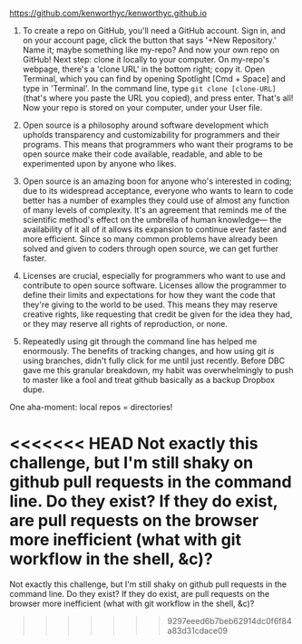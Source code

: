 https://github.com/kenworthyc/kenworthyc.github.io

1. To create a repo on GitHub, you'll need a GitHub account. Sign in, and on your account page, click the button that says '+New Repository.' Name it; maybe something like my-repo? And now your own repo on GitHub! Next step: clone it locally to your computer. On my-repo's webpage, there's a 'clone URL' in the bottom right; copy it. Open Terminal, which you can find by opening Spotlight [Cmd + Space] and type in 'Terminal'. In the command line, type `git clone [clone-URL]` (that's where you paste the URL you copied), and press enter. That's all! Now your repo is stored on your computer, under your User file.

2. Open source is a philosophy around software development which upholds transparency and customizability for programmers and their programs. This means that programmers who want their programs to be open source make their code available, readable, and able to be experimented upon by anyone who likes.

3. Open source is an amazing boon for anyone who's interested in coding; due to its widespread acceptance, everyone who wants to learn to code better has a number of examples they could use of almost any function of many levels of complexity. It's an agreement that reminds me of the scientific method's effect on the umbrella of human knowledge— the availability of it all of it allows its expansion to continue ever faster and more efficient. Since so many common problems have already been solved and given to coders through open source, we can get further faster.

4. Licenses are crucial, especially for programmers who want to use and contribute to open source software. Licenses allow the programmer to define their limits and expectations for how they want the code that they're giving to the world to be used. This means they may reserve creative rights, like requesting that credit be given for the idea they had, or they may reserve all rights of reproduction, or none.

5. Repeatedly using git through the command line has helped me enormously. The benefits of tracking changes, and how using git *is* using branches, didn't fully click for me until just recently. Before DBC gave me this granular breakdown, my habit was overwhelmingly to push to master like a fool and treat github basically as a backup Dropbox dupe.

One aha-moment: local repos = directories!

<<<<<<< HEAD
Not exactly this challenge, but I'm still shaky on github pull requests in the command line. Do they exist? If they do exist, are pull requests on the browser more inefficient (what with git workflow in the shell, &c)?
=======
Not exactly this challenge, but I'm still shaky on github pull requests in the command line. Do they exist? If they do exist, are pull requests on the browser more inefficient (what with git workflow in the shell, &c)?
>>>>>>> 9297eeed6b7beb62914dc0f6f84a83d31cdace09
